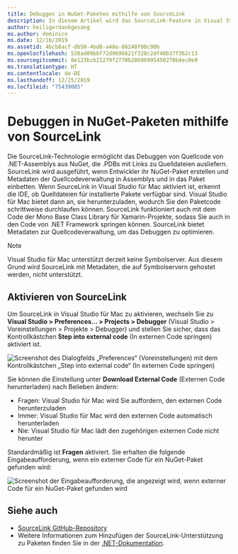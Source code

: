 ```yaml
---
title: Debuggen in NuGet-Paketen mithilfe von SourceLink
description: In diesem Artikel wird das SourceLink-Feature in Visual Studio für Mac beschrieben.
author: heiligerdankgesang
ms.author: dominicn
ms.date: 12/16/2019
ms.assetid: 4bcb8acf-db50-4bd8-a48e-86248f00c90b
ms.openlocfilehash: 530ad09bbf72d9696621f328c2df40b37f362c13
ms.sourcegitcommit: 8e123bcb21279f2770b28696995450270b4ec0e9
ms.translationtype: HT
ms.contentlocale: de-DE
ms.lasthandoff: 12/25/2019
ms.locfileid: "75439085"
---
```

# <a name="debugging-into-nuget-packages-with-source-link"></a>Debuggen in NuGet-Paketen mithilfe von SourceLink

Die SourceLink-Technologie ermöglicht das Debuggen von Quellcode von .NET-Assemblys aus NuGet, die .PDBs mit Links zu Quelldateien ausliefern. SourceLink wird ausgeführt, wenn Entwickler ihr NuGet-Paket erstellen und Metadaten der Quellcodeverwaltung in Assemblys und in das Paket einbetten. Wenn SourceLink in Visual Studio für Mac aktiviert ist, erkennt die IDE, ob Quelldateien für installierte Pakete verfügbar sind. Visual Studio für Mac bietet dann an, sie herunterzuladen, wodurch Sie den Paketcode schrittweise durchlaufen können. SourceLink funktioniert auch mit dem Code der Mono Base Class Library für Xamarin-Projekte, sodass Sie auch in den Code von .NET Framework springen können. SourceLink bietet Metadaten zur Quellcodeverwaltung, um das Debuggen zu optimieren.

> [!NOTE]
> Visual Studio für Mac unterstützt derzeit keine Symbolserver. Aus diesem Grund wird SourceLink mit Metadaten, die auf Symbolservern gehostet werden, nicht unterstützt.

## <a name="enable-source-link"></a>Aktivieren von SourceLink

Um SourceLink in Visual Studio für Mac zu aktivieren, wechseln Sie zu **Visual Studio > Preferences... > Projects > Debugger** (Visual Studio > Voreinstellungen > Projekte > Debugger) und stellen Sie sicher, dass das Kontrollkästchen **Step into external code** (In externen Code springen) aktiviert ist.

![Screenshot des Dialogfelds „Preferences“ (Voreinstellungen) mit dem Kontrollkästchen „Step into external code“ (In externen Code springen)](media/source-link1.png)

Sie können die Einstellung unter **Download External Code** (Externen Code herunterladen) nach Belieben ändern:
* Fragen: Visual Studio für Mac wird Sie auffordern, den externen Code herunterzuladen
* Immer: Visual Studio für Mac wird den externen Code automatisch herunterladen
* Nie: Visual Studio für Mac lädt den zugehörigen externen Code nicht herunter

Standardmäßig ist **Fragen** aktiviert. Sie erhalten die folgende Eingabeaufforderung, wenn ein externer Code für ein NuGet-Paket gefunden wird:

![Screenshot der Eingabeaufforderung, die angezeigt wird, wenn externer Code für ein NuGet-Paket gefunden wird](media/source-link2.png)


## <a name="see-also"></a>Siehe auch

- [SourceLink GitHub-Repository](https://github.com/dotnet/sourcelink/blob/master/README.md)
- Weitere Informationen zum Hinzufügen der SourceLink-Unterstützung zu Paketen finden Sie in der [.NET-Dokumentation](https://docs.microsoft.com/dotnet/standard/library-guidance/sourcelink).
